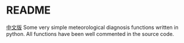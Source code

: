 # README
[中文版]()
Some very simple meteorological diagnosis functions written in python. All functions have been well commented in the source code.